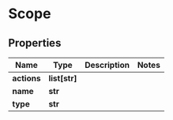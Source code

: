 # Scope

## Properties
| Name | Type | Description | Notes |
| ------------ | ------------- | ------------- | ------------- |
| **actions** | **list[str]** |  |  |
| **name** | **str** |  |  |
| **type** | **str** |  |  |


